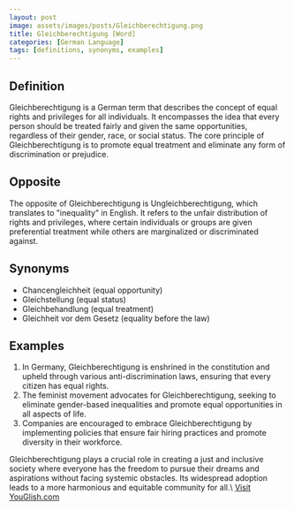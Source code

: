 ```yaml
---
layout: post
image: assets/images/posts/Gleichberechtigung.png
title: Gleichberechtigung [Word]
categories: [German Language]
tags: [definitions, synonyms, examples]
---
```


## Definition
Gleichberechtigung is a German term that describes the concept of equal rights and privileges for all individuals. It encompasses the idea that every person should be treated fairly and given the same opportunities, regardless of their gender, race, or social status. The core principle of Gleichberechtigung is to promote equal treatment and eliminate any form of discrimination or prejudice.

## Opposite
The opposite of Gleichberechtigung is Ungleichberechtigung, which translates to "inequality" in English. It refers to the unfair distribution of rights and privileges, where certain individuals or groups are given preferential treatment while others are marginalized or discriminated against.

## Synonyms
- Chancengleichheit (equal opportunity)
- Gleichstellung (equal status)
- Gleichbehandlung (equal treatment)
- Gleichheit vor dem Gesetz (equality before the law)

## Examples
1. In Germany, Gleichberechtigung is enshrined in the constitution and upheld through various anti-discrimination laws, ensuring that every citizen has equal rights.
2. The feminist movement advocates for Gleichberechtigung, seeking to eliminate gender-based inequalities and promote equal opportunities in all aspects of life.
3. Companies are encouraged to embrace Gleichberechtigung by implementing policies that ensure fair hiring practices and promote diversity in their workforce.

Gleichberechtigung plays a crucial role in creating a just and inclusive society where everyone has the freedom to pursue their dreams and aspirations without facing systemic obstacles. Its widespread adoption leads to a more harmonious and equitable community for all.\ <a id="yg-widget-0" class="youglish-widget" data-query="Gleichberechtigung" data-lang="german" data-components="8412" data-auto-start="0" data-bkg-color="theme_light" data-title="How%20to%20pronounce%20Gleichberechtigung%20in%20German"  rel="nofollow" href="https://youglish.com">Visit YouGlish.com</a><script async src="https://youglish.com/public/emb/widget.js" charset="utf-8"></script>